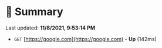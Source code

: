 # 📖 Summary
Last updated: **11/8/2021, 9:53:14 PM**

- `GET` [https://google.com](https://google.com) - **Up** (142ms)

